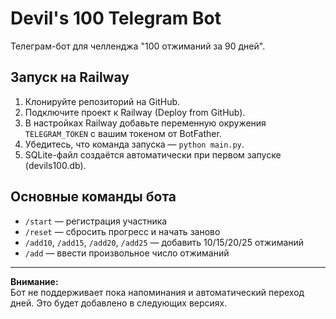 # Devil's 100 Telegram Bot

Телеграм-бот для челленджа "100 отжиманий за 90 дней".

## Запуск на Railway

1. Клонируйте репозиторий на GitHub.
2. Подключите проект к Railway (Deploy from GitHub).
3. В настройках Railway добавьте переменную окружения `TELEGRAM_TOKEN` с вашим токеном от BotFather.
4. Убедитесь, что команда запуска — `python main.py`.
5. SQLite-файл создаётся автоматически при первом запуске (devils100.db).

## Основные команды бота

- `/start` — регистрация участника
- `/reset` — сбросить прогресс и начать заново
- `/add10`, `/add15`, `/add20`, `/add25` — добавить 10/15/20/25 отжиманий
- `/add` — ввести произвольное число отжиманий

---

**Внимание:**  
Бот не поддерживает пока напоминания и автоматический переход дней. Это будет добавлено в следующих версиях.
